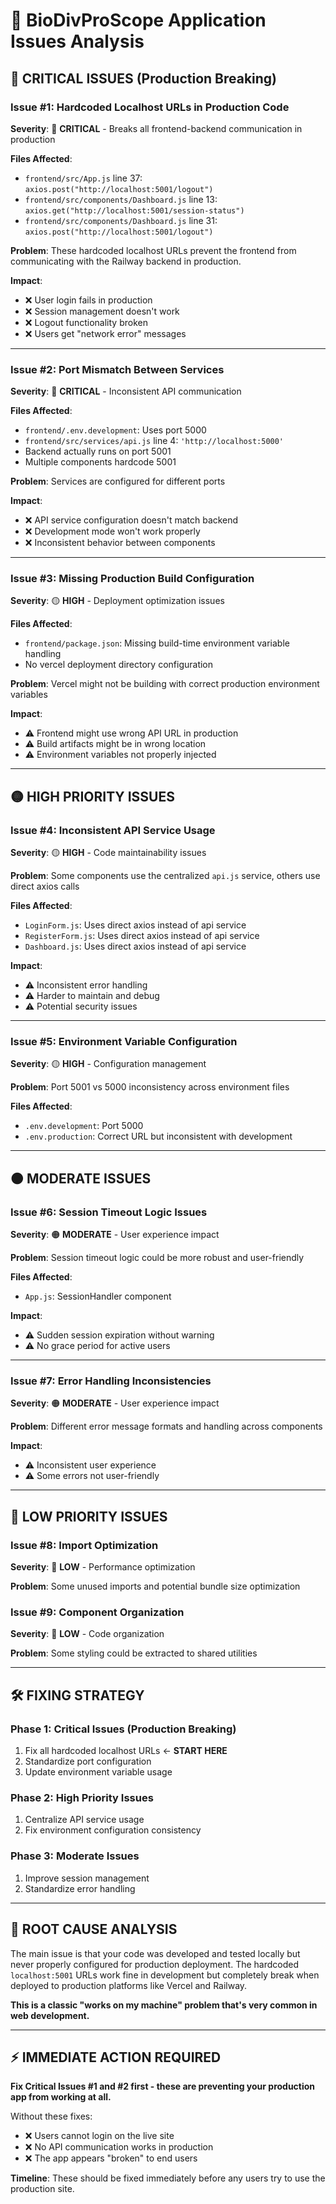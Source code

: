 # 🚨 BioDivProScope Application Issues Analysis

## 🔴 **CRITICAL ISSUES** (Production Breaking)

### Issue #1: Hardcoded Localhost URLs in Production Code
**Severity**: 🔴 **CRITICAL** - Breaks all frontend-backend communication in production

**Files Affected**:
- `frontend/src/App.js` line 37: `axios.post("http://localhost:5001/logout")`
- `frontend/src/components/Dashboard.js` line 13: `axios.get("http://localhost:5001/session-status")`
- `frontend/src/components/Dashboard.js` line 31: `axios.post("http://localhost:5001/logout")`

**Problem**: These hardcoded localhost URLs prevent the frontend from communicating with the Railway backend in production.

**Impact**: 
- ❌ User login fails in production
- ❌ Session management doesn't work
- ❌ Logout functionality broken
- ❌ Users get "network error" messages

---

### Issue #2: Port Mismatch Between Services  
**Severity**: 🔴 **CRITICAL** - Inconsistent API communication

**Files Affected**:
- `frontend/.env.development`: Uses port 5000
- `frontend/src/services/api.js` line 4: `'http://localhost:5000'`
- Backend actually runs on port 5001
- Multiple components hardcode 5001

**Problem**: Services are configured for different ports

**Impact**:
- ❌ API service configuration doesn't match backend
- ❌ Development mode won't work properly
- ❌ Inconsistent behavior between components

---

### Issue #3: Missing Production Build Configuration
**Severity**: 🟡 **HIGH** - Deployment optimization issues

**Files Affected**:
- `frontend/package.json`: Missing build-time environment variable handling
- No vercel deployment directory configuration

**Problem**: Vercel might not be building with correct production environment variables

**Impact**:
- ⚠️ Frontend might use wrong API URL in production
- ⚠️ Build artifacts might be in wrong location
- ⚠️ Environment variables not properly injected

---

## 🟡 **HIGH PRIORITY ISSUES**

### Issue #4: Inconsistent API Service Usage
**Severity**: 🟡 **HIGH** - Code maintainability issues

**Problem**: Some components use the centralized `api.js` service, others use direct axios calls

**Files Affected**:
- `LoginForm.js`: Uses direct axios instead of api service
- `RegisterForm.js`: Uses direct axios instead of api service  
- `Dashboard.js`: Uses direct axios instead of api service

**Impact**:
- ⚠️ Inconsistent error handling
- ⚠️ Harder to maintain and debug
- ⚠️ Potential security issues

---

### Issue #5: Environment Variable Configuration
**Severity**: 🟡 **HIGH** - Configuration management

**Problem**: Port 5001 vs 5000 inconsistency across environment files

**Files Affected**:
- `.env.development`: Port 5000
- `.env.production`: Correct URL but inconsistent with development

---

## 🟠 **MODERATE ISSUES**

### Issue #6: Session Timeout Logic Issues
**Severity**: 🟠 **MODERATE** - User experience impact

**Problem**: Session timeout logic could be more robust and user-friendly

**Files Affected**:
- `App.js`: SessionHandler component

**Impact**:
- ⚠️ Sudden session expiration without warning
- ⚠️ No grace period for active users

---

### Issue #7: Error Handling Inconsistencies
**Severity**: 🟠 **MODERATE** - User experience impact

**Problem**: Different error message formats and handling across components

**Impact**:
- ⚠️ Inconsistent user experience
- ⚠️ Some errors not user-friendly

---

## 🔵 **LOW PRIORITY ISSUES**

### Issue #8: Import Optimization
**Severity**: 🔵 **LOW** - Performance optimization

**Problem**: Some unused imports and potential bundle size optimization

### Issue #9: Component Organization
**Severity**: 🔵 **LOW** - Code organization

**Problem**: Some styling could be extracted to shared utilities

---

## 🛠️ **FIXING STRATEGY**

### Phase 1: Critical Issues (Production Breaking)
1. Fix all hardcoded localhost URLs ← **START HERE**
2. Standardize port configuration 
3. Update environment variable usage

### Phase 2: High Priority Issues  
1. Centralize API service usage
2. Fix environment configuration consistency

### Phase 3: Moderate Issues
1. Improve session management
2. Standardize error handling

---

## 🎯 **ROOT CAUSE ANALYSIS**

The main issue is that your code was developed and tested locally but never properly configured for production deployment. The hardcoded `localhost:5001` URLs work fine in development but completely break when deployed to production platforms like Vercel and Railway.

**This is a classic "works on my machine" problem that's very common in web development.**

---

## ⚡ **IMMEDIATE ACTION REQUIRED**

**Fix Critical Issues #1 and #2 first - these are preventing your production app from working at all.**

Without these fixes:
- ❌ Users cannot login on the live site
- ❌ No API communication works in production  
- ❌ The app appears "broken" to end users

**Timeline**: These should be fixed immediately before any users try to use the production site.

